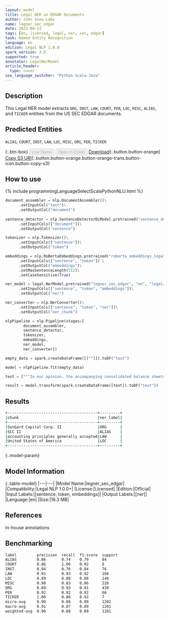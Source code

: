 ```yaml
---
layout: model
title: Legal NER on EDGAR Documents
author: John Snow Labs
name: legner_sec_edgar
date: 2023-04-13
tags: [en, licensed, legal, ner, sec, edgar]
task: Named Entity Recognition
language: en
edition: Legal NLP 1.0.0
spark_version: 3.0
supported: true
annotator: LegalNerModel
article_header:
  type: cover
use_language_switcher: "Python-Scala-Java"
---
```


## Description

This Legal NER model extracts `ORG`, `INST`, `LAW`, `COURT`, `PER`, `LOC`, `MISC`, `ALIAS`, and `TICKER` entities from the US SEC EDGAR documents.

## Predicted Entities

`ALIAS`, `COURT`, `INST`, `LAW`, `LOC`, `MISC`, `ORG`, `PER`, `TICKER`

{:.btn-box}
<button class="button button-orange" disabled>Live Demo</button>
<button class="button button-orange" disabled>Open in Colab</button>
[Download](https://s3.amazonaws.com/auxdata.johnsnowlabs.com/legal/models/legner_sec_edgar_en_1.0.0_3.0_1681397579002.zip){:.button.button-orange}
[Copy S3 URI](s3://auxdata.johnsnowlabs.com/legal/models/legner_sec_edgar_en_1.0.0_3.0_1681397579002.zip){:.button.button-orange.button-orange-trans.button-icon.button-copy-s3}

## How to use



<div class="tabs-box" markdown="1">
{% include programmingLanguageSelectScalaPythonNLU.html %}

```python
document_assembler = nlp.DocumentAssembler()\
      .setInputCol("text")\
      .setOutputCol("document")
        
sentence_detector = nlp.SentenceDetectorDLModel.pretrained("sentence_detector_dl", "en")\
      .setInputCols(["document"])\
      .setOutputCol("sentence")

tokenizer = nlp.Tokenizer()\
      .setInputCols(["sentence"])\
      .setOutputCol("token")

embeddings = nlp.RoBertaEmbeddings.pretrained("roberta_embeddings_legal_roberta_base","en") \
      .setInputCols(["sentence", "token"]) \
      .setOutputCol("embeddings")\
      .setMaxSentenceLength(512)\
      .setCaseSensitive(True)

ner_model = legal.NerModel.pretrained("legner_sec_edgar", "en", "legal/models")\
      .setInputCols(["sentence", "token", "embeddings"])\
      .setOutputCol("ner")

ner_converter = nlp.NerConverter()\
      .setInputCols(["sentence", "token", "ner"])\
      .setOutputCol("ner_chunk")

nlpPipeline = nlp.Pipeline(stages=[
        document_assembler,
        sentence_detector,
        tokenizer,
        embeddings,
        ner_model,
        ner_converter])

empty_data = spark.createDataFrame([[""]]).toDF("text")

model = nlpPipeline.fit(empty_data)

text = ["""In our opinion, the accompanying consolidated balance sheets and the related consolidated statements of operations, of changes in stockholders' equity, and of cash flows present fairly, in all material respects, the financial position of SunGard Capital Corp. II and its subsidiaries ( SCC II ) at December 31, 2010, and 2009, and the results of their operations and their cash flows for each of the three years in the period ended December 31, 2010, in conformity with accounting principles generally accepted in the United States of America."""]

result = model.transform(spark.createDataFrame([text]).toDF("text"))
```

</div>

## Results

```bash
+----------------------------------------+---------+
|chunk                                   |ner_label|
+----------------------------------------+---------+
|SunGard Capital Corp. II                |ORG      |
|SCC II                                  |ALIAS    |
|accounting principles generally accepted|LAW      |
|United States of America                |LOC      |
+----------------------------------------+---------+
```

{:.model-param}
## Model Information

{:.table-model}
|---|---|
|Model Name:|legner_sec_edgar|
|Compatibility:|Legal NLP 1.0.0+|
|License:|Licensed|
|Edition:|Official|
|Input Labels:|[sentence, token, embeddings]|
|Output Labels:|[ner]|
|Language:|en|
|Size:|16.3 MB|

## References

In-house annotations

## Benchmarking

```bash
label         precision  recall  f1-score  support 
ALIAS         0.86       0.74    0.79      84      
COURT         0.86       1.00    0.92      6       
INST          0.94       0.76    0.84      76      
LAW           0.91       0.93    0.92      166     
LOC           0.89       0.88    0.88      140     
MISC          0.90       0.83    0.86      226     
ORG           0.89       0.93    0.91      430     
PER           0.92       0.92    0.92      66      
TICKER        1.00       0.86    0.92      7       
micro-avg     0.90       0.88    0.89      1201    
macro-avg     0.91       0.87    0.89      1201    
weighted-avg  0.90       0.88    0.89      1201
```
